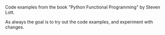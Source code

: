 Code examples from the book "Python Functional Programming" by Steven Lott.

As always the goal is to try out the code examples, and experiment with changes.


